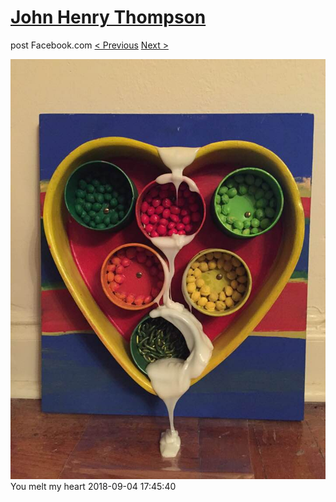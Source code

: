 # [John Henry Thompson](../README.md)
post Facebook.com
[< Previous](2018-09-05-1.md) [Next >](2018-09-04-2.md)

[![](../media/2018-09-04/Timeline-Photos-You-melt-my-heart.jpg)](../README.md)
You melt my heart
2018-09-04 17:45:40